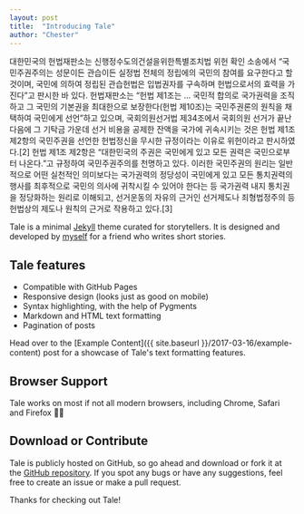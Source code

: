 ```yaml
---
layout: post
title:  "Introducing Tale"
author: "Chester"
---
```


대한민국의 헌법재판소는 신행정수도의건설을위한특별조치법 위헌 확인 소송에서 “국민주권주의는 성문이든 관습이든 실정법 전체의 정립에의 국민의 참여를 요구한다고 할 것이며, 국민에 의하여 정립된 관습헌법은 입법권자를 구속하며 헌법으로서의 효력을 가진다”고 판시한 바 있다.
헌법재판소는 “헌법 제1조는 … 국민적 합의로 국가권력을 조직하고 그 국민의 기본권을 최대한으로 보장한다(헌법 제10조)는 국민주권론의 원칙을 채택하여 국민에게 선언”하고 있으며, 국회의원선거법 제34조에서 국회의원 선거가 끝난 다음에 그 기탁금 가운데 선거 비용을 공제한 잔액을 국가에 귀속시키는 것은 헌법 제1조 제2항의 국민주권을 선언한 헌법정신을 무시한 규정이라는 이유로 위헌이라고 판시하였다.[2]
헌법 제1조 제2항은 “대한민국의 주권은 국민에게 있고 모든 권력은 국민으로부터 나온다.”고 규정하여 국민주권주의를 천명하고 있다. 이러한 국민주권의 원리는 일반적으로 어떤 실천적인 의미보다는 국가권력의 정당성이 국민에게 있고 모든 통치권력의 행사를 최후적으로 국민의 의사에 귀착시킬 수 있어야 한다는 등 국가권력 내지 통치권을 정당화하는 원리로 이해되고, 선거운동의 자유의 근거인 선거제도나 죄형법정주의 등 헌법상의 제도나 원칙의 근거로 작용하고 있다.[3]

Tale is a minimal [Jekyll](https://jekyllrb.com/) theme curated for storytellers. It is designed and developed by [myself](https://github.com/chesterhow/) for a friend who writes short stories.

## Tale features
- Compatible with GitHub Pages
- Responsive design (looks just as good on mobile)
- Syntax highlighting, with the help of Pygments
- Markdown and HTML text formatting
- Pagination of posts

Head over to the [Example Content]({{ site.baseurl }}/2017-03-16/example-content) post for a showcase of Tale's text formatting features.

## Browser Support
Tale works on most if not all modern browsers, including Chrome, Safari and Firefox 👍🏼

## Download or Contribute
Tale is publicly hosted on GitHub, so go ahead and download or fork it at the [GitHub repository](https://github.com/chesterhow/tale). If you spot any bugs or have any suggestions, feel free to create an issue or make a pull request.

Thanks for checking out Tale!
